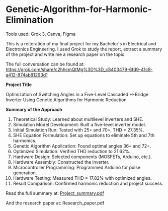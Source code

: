 # Genetic-Algorithm-for-Harmonic-Elimination

Tools used: Grok 3, Canva, Figma

This is a reiteration of my final project for my Bachelor's in Electrical and Electronics Engineering. I used Grok to study the report, extract a summary of the project and write me a research paper on the topic.

The full conversation can be found at:
https://grok.com/share/c2hhcmQtMg%3D%3D_c8403479-6fd9-41c8-a412-874ab81293d1

**Project Title**

Optimization of Switching Angles in a Five-Level Cascaded H-Bridge Inverter Using Genetic Algorithms for Harmonic Reduction

**Summary of the Approach**

1. Theoretical Study: Learned about multilevel inverters and SHE.
2. Simulation Model Development: Built a five-level inverter model.
3. Initial Simulation Run: Tested with 25∘ and 70∘, THD = 27.35%.
4. SHE Equation Formulation: Set up equations to eliminate 5th and 7th harmonics.
5. Genetic Algorithm Application: Found optimal angles 36∘ and 72∘.
6. Optimized Simulation: Verified THD reduction to 21.62%.
7. Hardware Design: Selected components (MOSFETs, Arduino, etc.).
8. Hardware Assembly: Constructed the inverter.
9. Microcontroller Programming: Programmed Arduino for pulse generation.
10. Hardware Testing: Measured THD = 17.82% with optimized angles.
11. Result Comparison: Confirmed harmonic reduction and project success.

Read the full summary at:
[Project_summary.pdf](https://github.com/babin8/Genetic-Algorithm-for-Harmonic-Elimination/blob/main/Project_Summary.pdf)

And the research paper at:
Research_paper.pdf
